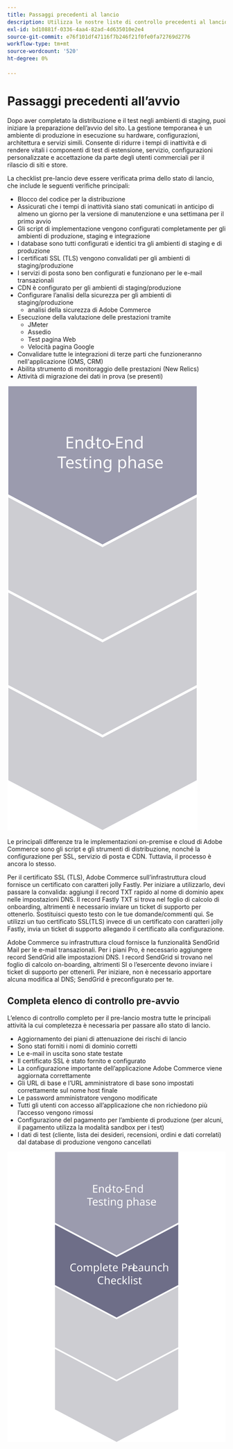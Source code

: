 ```yaml
---
title: Passaggi precedenti al lancio
description: Utilizza le nostre liste di controllo precedenti al lancio per garantire un’implementazione fluida del sito Adobe Commerce.
exl-id: bd10881f-0336-4aa4-82ad-4d635010e2e4
source-git-commit: e76f101df47116f7b246f21f0fe0fa72769d2776
workflow-type: tm+mt
source-wordcount: '520'
ht-degree: 0%

---
```


# Passaggi precedenti all’avvio

Dopo aver completato la distribuzione e il test negli ambienti di staging, puoi iniziare la preparazione dell’avvio del sito. La gestione temporanea è un ambiente di produzione in esecuzione su hardware, configurazioni, architettura e servizi simili. Consente di ridurre i tempi di inattività e di rendere vitali i componenti di test di estensione, servizio, configurazioni personalizzate e accettazione da parte degli utenti commerciali per il rilascio di siti e store.

La checklist pre-lancio deve essere verificata prima dello stato di lancio, che include le seguenti verifiche principali:

- Blocco del codice per la distribuzione
- Assicurati che i tempi di inattività siano stati comunicati in anticipo di almeno un giorno per la versione di manutenzione e una settimana per il primo avvio
- Gli script di implementazione vengono configurati completamente per gli ambienti di produzione, staging e integrazione
- I database sono tutti configurati e identici tra gli ambienti di staging e di produzione
- I certificati SSL (TLS) vengono convalidati per gli ambienti di staging/produzione
- I servizi di posta sono ben configurati e funzionano per le e-mail transazionali
- CDN è configurato per gli ambienti di staging/produzione
- Configurare l’analisi della sicurezza per gli ambienti di staging/produzione
   - analisi della sicurezza di Adobe Commerce
- Esecuzione della valutazione delle prestazioni tramite
   - JMeter
   - Assedio
   - Test pagina Web
   - Velocità pagina Google
- Convalidare tutte le integrazioni di terze parti che funzioneranno nell&#39;applicazione (OMS, CRM)
- Abilita strumento di monitoraggio delle prestazioni (New Relics)
- Attività di migrazione dei dati in prova (se presenti)

![Diagramma che mostra la fase 1 del processo di avvio](../../assets/playbooks/launch-steps-1.svg)

Le principali differenze tra le implementazioni on-premise e cloud di Adobe Commerce sono gli script e gli strumenti di distribuzione, nonché la configurazione per SSL, servizio di posta e CDN. Tuttavia, il processo è ancora lo stesso.

Per il certificato SSL (TLS), Adobe Commerce sull’infrastruttura cloud fornisce un certificato con caratteri jolly Fastly. Per iniziare a utilizzarlo, devi passare la convalida: aggiungi il record TXT rapido al nome di dominio apex nelle impostazioni DNS. Il record Fastly TXT si trova nel foglio di calcolo di onboarding, altrimenti è necessario inviare un ticket di supporto per ottenerlo. Sostituisci questo testo con le tue domande/commenti qui. Se utilizzi un tuo certificato SSL(TLS) invece di un certificato con caratteri jolly Fastly, invia un ticket di supporto allegando il certificato alla configurazione.

Adobe Commerce su infrastruttura cloud fornisce la funzionalità SendGrid Mail per le e-mail transazionali. Per i piani Pro, è necessario aggiungere record SendGrid alle impostazioni DNS. I record SendGrid si trovano nel foglio di calcolo on-boarding, altrimenti SI o l’esercente devono inviare i ticket di supporto per ottenerli. Per iniziare, non è necessario apportare alcuna modifica al DNS; SendGrid è preconfigurato per te.

## Completa elenco di controllo pre-avvio

L’elenco di controllo completo per il pre-lancio mostra tutte le principali attività la cui completezza è necessaria per passare allo stato di lancio.

- Aggiornamento dei piani di attenuazione dei rischi di lancio
- Sono stati forniti i nomi di dominio corretti
- Le e-mail in uscita sono state testate
- Il certificato SSL è stato fornito e configurato
- La configurazione importante dell’applicazione Adobe Commerce viene aggiornata correttamente
- Gli URL di base e l’URL amministratore di base sono impostati correttamente sul nome host finale
- Le password amministratore vengono modificate
- Tutti gli utenti con accesso all’applicazione che non richiedono più l’accesso vengono rimossi
- Configurazione del pagamento per l’ambiente di produzione (per alcuni, il pagamento utilizza la modalità sandbox per i test)
- I dati di test (cliente, lista dei desideri, recensioni, ordini e dati correlati) dal database di produzione vengono cancellati

![Diagramma che mostra la fase 2 del processo di avvio](../../assets/playbooks/launch-steps-2.svg)
